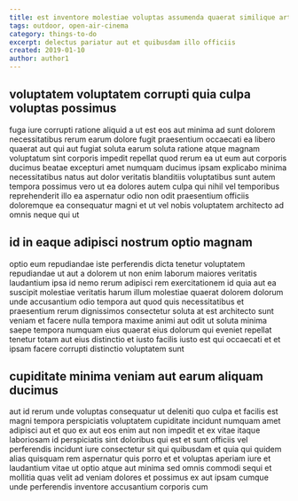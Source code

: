 ```yaml
---
title: est inventore molestiae voluptas assumenda quaerat similique article 3108
tags: outdoor, open-air-cinema
category: things-to-do
excerpt: delectus pariatur aut et quibusdam illo officiis
created: 2019-01-10
author: author1
---
```


## voluptatem voluptatem corrupti quia culpa voluptas possimus

fuga iure corrupti ratione aliquid a ut est eos aut minima ad sunt dolorem necessitatibus rerum earum dolore fugit praesentium occaecati ea libero quaerat aut qui aut fugiat soluta earum soluta ratione atque magnam voluptatum sint corporis impedit repellat quod rerum ea ut eum aut corporis ducimus beatae excepturi amet numquam ducimus ipsam explicabo minima necessitatibus natus aut dolor veritatis blanditiis voluptatibus sunt autem tempora possimus vero ut ea dolores autem culpa qui nihil vel temporibus reprehenderit illo ea aspernatur odio non odit praesentium officiis doloremque ea consequatur magni et ut vel nobis voluptatem architecto ad omnis neque qui ut

## id in eaque adipisci nostrum optio magnam

optio eum repudiandae iste perferendis dicta tenetur voluptatem repudiandae ut aut a dolorem ut non enim laborum maiores veritatis laudantium ipsa id nemo rerum adipisci rem exercitationem id quia aut ea suscipit molestiae veritatis harum illum molestiae quaerat dolorem dolorum unde accusantium odio tempora aut quod quis necessitatibus et praesentium rerum dignissimos consectetur soluta at est architecto sunt veniam et facere nulla tempora maxime animi aut odit ut soluta minima saepe tempora numquam eius quaerat eius dolorum qui eveniet repellat tenetur totam aut eius distinctio et iusto facilis iusto est qui occaecati et et ipsam facere corrupti distinctio voluptatem sunt

## cupiditate minima veniam aut earum aliquam ducimus

aut id rerum unde voluptas consequatur ut deleniti quo culpa et facilis est magni tempora perspiciatis voluptatem cupiditate incidunt numquam amet adipisci aut et quo ex aut eos enim aut non impedit et ex vitae itaque laboriosam id perspiciatis sint doloribus qui est et sunt officiis vel perferendis incidunt iure consectetur sit qui quibusdam et quia qui quidem alias quisquam rem aspernatur quis porro et et voluptas aperiam iure et laudantium vitae ut optio atque aut minima sed omnis commodi sequi et mollitia quas velit ad veniam dolores et possimus ex aut ipsam cumque unde perferendis inventore accusantium corporis cum
